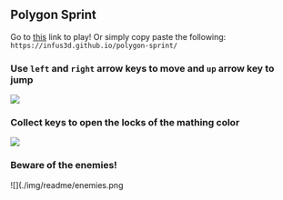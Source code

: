 ## Polygon Sprint
Go to [this](https://infus3d.github.io/polygon-sprint/) link to play! Or simply copy paste the following:
``` https://infus3d.github.io/polygon-sprint/ ```  
### Use `left` and `right` arrow keys to move and `up` arrow key to jump
![](./img/readme/move.png)

### Collect keys to open the locks of the mathing color
![](./img/readme/key_locks.png)

### Beware of the enemies!
![](./img/readme/enemies.png
